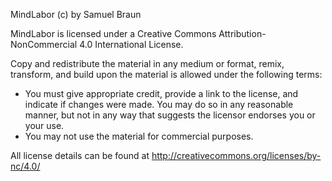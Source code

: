 MindLabor (c) by Samuel Braun

MindLabor is licensed under a
Creative Commons Attribution-NonCommercial 4.0 International License.


Copy and redistribute the material in any medium or format, remix, transform, and build 
upon the material is allowed under the following terms:

 - You must give appropriate credit, provide a link to the license, and indicate if 
    changes were made. You may do so in any reasonable manner, but not in any way that
    suggests the licensor endorses you or your use.
 - You may not use the material for commercial purposes.


All license details can be found at
http://creativecommons.org/licenses/by-nc/4.0/
